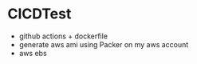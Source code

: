 # CICDTest

- github actions + dockerfile
- generate aws ami using Packer on my aws account
- aws ebs